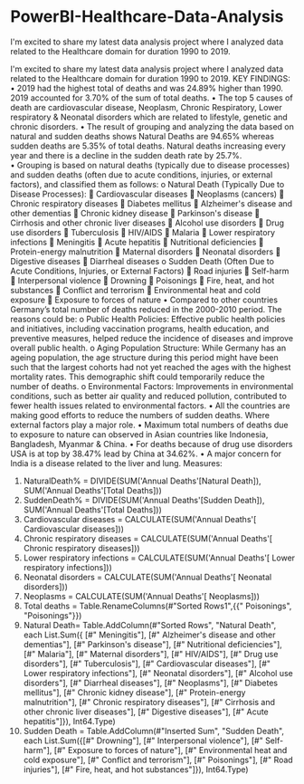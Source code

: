 # PowerBI-Healthcare-Data-Analysis

I'm excited to share my latest data analysis project where I analyzed data related to the Healthcare domain for duration 1990 to 2019.

I'm excited to share my latest data analysis project where I analyzed data related to the Healthcare domain for duration 1990 to 2019.
 KEY FINDINGS:
•	2019 had the highest total of deaths and was 24.89% higher than 1990. 2019 accounted for 3.70% of the sum of total deaths.
•	The top 5 causes of death are cardiovascular disease, Neoplasm, Chronic Respiratory, Lower respiratory & Neonatal disorders which are related to lifestyle, genetic and chronic disorders.
•	The result of grouping and analyzing the data based on natural and sudden deaths shows Natural Deaths are 94.65% whereas sudden deaths are 5.35% of total deaths. Natural deaths increasing every year and there is a decline in the sudden death rate by 25.7%.  
•	Grouping is based on natural deaths (typically due to disease processes) and sudden deaths (often due to acute conditions, injuries, or external factors), and classified them as follows:
o	Natural Death (Typically Due to Disease Processes):
	Cardiovascular diseases
	Neoplasms (cancers)
	Chronic respiratory diseases
	Diabetes mellitus
	Alzheimer's disease and other dementias
	Chronic kidney disease
	Parkinson's disease
	Cirrhosis and other chronic liver diseases
	Alcohol use disorders
	Drug use disorders
	Tuberculosis
	HIV/AIDS
	Malaria
	Lower respiratory infections
	Meningitis
	Acute hepatitis
	Nutritional deficiencies
	Protein-energy malnutrition
	Maternal disorders
	Neonatal disorders
	Digestive diseases
	Diarrheal diseases
o	Sudden Death (Often Due to Acute Conditions, Injuries, or External Factors)
	Road injuries
	Self-harm
	Interpersonal violence
	Drowning
	Poisonings
	Fire, heat, and hot substances
	Conflict and terrorism
	Environmental heat and cold exposure
	Exposure to forces of nature
•	Compared to other countries Germany’s total number of deaths reduced in the 2000-2010 period. The reasons could be: 
o	 Public Health Policies: Effective public health policies and initiatives, including vaccination programs, health education, and preventive measures, helped reduce the incidence of diseases and improve overall public health.
o	 Aging Population Structure: While Germany has an ageing population, the age structure during this period might have been such that the largest cohorts had not yet reached the ages with the highest mortality rates. This demographic shift could temporarily reduce the number of deaths.
o	Environmental Factors: Improvements in environmental conditions, such as better air quality and reduced pollution, contributed to fewer health issues related to environmental factors.
•	All the countries are making good efforts to reduce the numbers of sudden deaths. Where external factors play a major role.
•	Maximum total numbers of deaths due to exposure to nature can observed in Asian countries like Indonesia, Bangladesh, Myanmar & China.
•	For deaths because of drug use disorders USA is at top by 38.47% lead by China at 34.62%.
•	A major concern for India is a disease related to the liver and lung.
Measures:
1.	NaturalDeath% = DIVIDE(SUM('Annual Deaths'[Natural Death]), SUM('Annual Deaths'[Total Deaths]))
2.	SuddenDeath% = DIVIDE(SUM('Annual Deaths'[Sudden Death]), SUM('Annual Deaths'[Total Deaths]))
3.	Cardiovascular diseases = CALCULATE(SUM('Annual Deaths'[ Cardiovascular diseases]))
4.	Chronic respiratory diseases = CALCULATE(SUM('Annual Deaths'[ Chronic respiratory diseases]))
5.	Lower respiratory infections = CALCULATE(SUM('Annual Deaths'[ Lower respiratory infections]))
6.	Neonatal disorders = CALCULATE(SUM('Annual Deaths'[ Neonatal disorders]))
7.	Neoplasms = CALCULATE(SUM('Annual Deaths'[ Neoplasms]))
8.	Total deaths = Table.RenameColumns(#"Sorted Rows1",{{" Poisonings", "Poisonings"}})
9.	Natural Death= Table.AddColumn(#"Sorted Rows", "Natural Death", each List.Sum({ [#" Meningitis"], [#" Alzheimer's disease and other dementias"], [#" Parkinson's disease"], [#" Nutritional deficiencies"], [#" Malaria"], [#" Maternal disorders"], [#" HIV/AIDS"], [#" Drug use disorders"], [#" Tuberculosis"], [#" Cardiovascular diseases"], [#" Lower respiratory infections"], [#" Neonatal disorders"], [#" Alcohol use disorders"], [#" Diarrheal diseases"], [#" Neoplasms"], [#" Diabetes mellitus"], [#" Chronic kidney disease"], [#" Protein-energy malnutrition"], [#" Chronic respiratory diseases"], [#" Cirrhosis and other chronic liver diseases"], [#" Digestive diseases"], [#" Acute hepatitis"]}), Int64.Type)
10.	Sudden Death = Table.AddColumn(#"Inserted Sum", "Sudden Death", each List.Sum({[#" Drowning"], [#" Interpersonal violence"], [#" Self-harm"], [#" Exposure to forces of nature"], [#" Environmental heat and cold exposure"], [#" Conflict and terrorism"], [#" Poisonings"], [#" Road injuries"], [#" Fire, heat, and hot substances"]}), Int64.Type)
